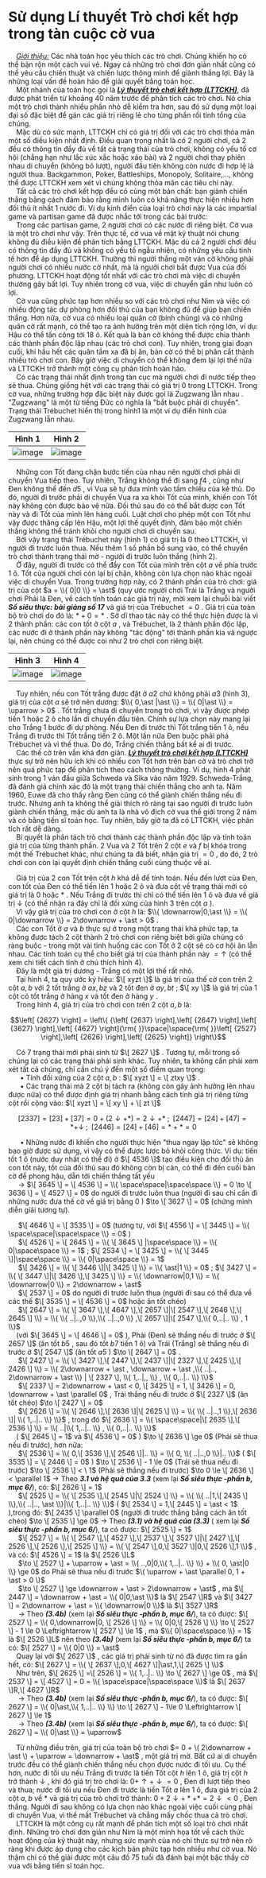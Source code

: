 # Sử dụng Lí thuyết Trò chơi kết hợp trong tàn cuộc cờ vua

&nbsp;&nbsp;&nbsp;&nbsp;*<ins>Giới thiệu:</ins>* Các nhà toán học yêu thích các trò chơi. Chúng khiến họ có thể bận rộn một cách vui vẻ. Ngay cả những trò chơi đơn giản nhất cũng có thể yêu cầu chiến thuật và chiến lược thông minh để giành thắng lợi. Đây là những loại vấn đề hoàn hảo để giải quyết bằng toán học.<br>
&nbsp;&nbsp;&nbsp;&nbsp;Một nhánh của toán học gọi là ***<ins>Lý thuyết trò chơi kết hợp (LTTCKH)</ins>***, đã được phát triển từ khoảng 40 năm trước để phân tích các trò chơi. Nó chia một trò chơi thành nhiều phần nhỏ dễ kiểm tra hơn, sau đó sử dụng một loại đại số đặc biệt để gán các giá trị riêng lẻ cho từng phần rồi tính tổng của chúng. <br>
&nbsp;&nbsp;&nbsp;&nbsp;Mặc dù có sức mạnh, LTTCKH chỉ có giá trị đối với các trò chơi thỏa mãn một số điều kiện nhất định. Điều quan trọng nhất là có 2 người chơi, cả 2 đều có thông tin đầy đủ về tất cả trạng thái của trò chơi, không có yếu tố cơ hội (chẳng hạn như lắc xúc xắc hoặc xáo bài) và 2 người chơi thay phiên nhau di chuyển (không bỏ lượt), người đầu tiên không còn nước đi hợp lệ là người thua. Backgammon, Poker, Battleships, Monopoly, Solitaire,..., không thể được LTTCKH xem xét vì chúng không thỏa mãn các tiêu chí này. <br>
&nbsp;&nbsp;&nbsp;&nbsp;Tất cả các trò chơi kết hợp đều có cùng một bản chất: bạn giành chiến thắng bằng cách đảm bảo rằng mình luôn có khả năng thực hiện nhiều hơn đối thủ ít nhất 1 nước đi. Ví dụ kinh điển của loại trò chơi này là các impartial game và partisan game đã được nhắc tới trong các bài trước: <br>
&nbsp;&nbsp;&nbsp;&nbsp;Trong các partisan game, 2 người chơi có các nước đi riêng biệt. Cờ vua là một trò chơi như vậy. Trên thực tế, cờ vua về mặt kỹ thuật nói chung không đủ điều kiện để phân tích bằng LTTCKH. Mặc dù cả 2 người chơi đều có thông tin đầy đủ và không có yếu tố ngẫu nhiên, có những yêu cầu tinh tế hơn để áp dụng LTTCKH. Thường thì người thắng một ván cờ không phải người chơi có nhiều nước cờ nhất, mà là người chơi bắt được Vua của đối phương. LTTCKH hoạt động tốt nhất với các trò chơi mà việc di chuyển thường gây bất lợi. Tuy nhiên trong cờ vua, việc di chuyển gần như luôn có lợi. <br>
&nbsp;&nbsp;&nbsp;&nbsp;Cờ vua cũng phức tạp hơn nhiều so với các trò chơi như Nim và việc có nhiều động tác dự phòng hơn đối thủ của bạn không đủ để giúp bạn chiến thắng. Hơn nữa, cờ vua có nhiều loại quân cờ (binh chủng) và có những quân cờ rất mạnh, có thể tạo ra ảnh hưởng trên một diện tích rộng lớn, ví dụ: Hậu có thể tấn công tới 18 ô. Kết quả là bàn cờ không thể được chia thành các thành phần độc lập nhau (các trò chơi con). Tuy nhiên, trong giai đoạn cuối, khi hầu hết các quân tầm xa đã bị ăn, bàn cờ có thể bị phân cắt thành nhiều trò chơi con. Bây giờ việc di chuyển có thể không đem lại lợi thế nữa và LTTCKH trở thành một công cụ phân tích hoàn hảo. <br>
&nbsp;&nbsp;&nbsp;&nbsp;Có các trạng thái nhất định trong tàn cục mà người chơi đi nước tiếp theo sẽ thua. Chúng giống hệt với các trạng thái có giá trị 0 trong LTTCKH. Trong cờ vua, những trường hợp đặc biệt này được gọi là Zugzwang lẫn nhau . "Zugzwang" là một từ tiếng Đức có nghĩa là "bắt buộc phải di chuyển". Trạng thái Trébuchet hiển thị trong hình1 là một ví dụ điển hình của Zugzwang lẫn nhau. <br>
<div align="center">

Hình 1            | Hình 2
:-------------------------:|:-------------------------:
![image](https://github.com/MustardLawyer1995/LTTC-LTTCKH/assets/156400720/4d03e6d0-a678-44ed-9506-c2fb63f69e9a) | ![image](https://github.com/MustardLawyer1995/LTTC-LTTCKH/assets/156400720/811aae90-5812-403c-8417-d846d67f773b)
</div>

&nbsp;&nbsp;&nbsp;&nbsp;Những con Tốt đang chặn bước tiến của nhau nên người chơi phải di chuyển Vua tiếp theo. Tuy nhiên, Trắng không thể đi sang $f4$ , cũng như Đen không thể đến $d5$ , vì Vua sẽ tự đưa mình vào tầm chiếu của kẻ thù. Do đó, người đi trước phải di chuyển Vua ra xa khỏi Tốt của mình, khiến con Tốt này không còn được bảo vệ nữa. Đối thủ sau đó có thể bắt được con Tốt này và đi Tốt của mình lên hàng cuối. Luật chơi cho phép một con Tốt như vậy được thăng cấp lên Hậu, một lợi thế quyết định, đảm bảo một chiến thắng không thể tránh khỏi cho người chơi di chuyển sau. <br>
&nbsp;&nbsp;&nbsp;&nbsp;Bởi vậy trạng thái Trébuchet này (hình 1) có giá trị là $0$ theo LTTCKH, vì người đi trước luôn thua. Nếu thêm 1 số phần bổ sung vào, có thể chuyển trò chơi thành trạng thái mờ - người đi trước luôn thắng (hình 2). <br>
&nbsp;&nbsp;&nbsp;&nbsp;Ở đây, người đi trước có thể đẩy con Tốt của mình trên cột $a$ về phía trước 1 ô. Tốt của người chơi còn lại bị chặn, không còn lựa chọn nào khác ngoài việc di chuyển Vua. Trong trường hợp này, có 2 thành phần của trò chơi: giá trị của cột $a = \\{ 0|0 \\} = \ast$ (quy ước người chơi Trái là Trắng và người chơi Phải là Đen, về cách tính toán các giá trị này, mời xem lại chuỗi bài viết ***Số siêu thực: bài giảng số 17*** và giá trị của Trébuchet $=0$ . Giá trị của toàn bộ trò chơi do đó là: $\ast + 0 = \ast$ . Sở dĩ thao tác này có thể thực hiện được là vì 2 thành phần: các con tốt ở cột $a$ , và Trébuchet, là 2 thành phần độc lập, các nước đi ở thành phần này không "tác động" tới thành phần kia và ngược lại, nên chúng có thể được coi như 2 trò chơi con riêng biệt. <br>
<div align="center">

Hình 3            | Hình 4
:-------------------------:|:-------------------------:
![image](https://github.com/MustardLawyer1995/LTTC-LTTCKH/assets/156400720/6ce301ab-5243-4177-a37a-d7fb12e15e4e) | ![image](https://github.com/MustardLawyer1995/LTTC-LTTCKH/assets/156400720/0fd80499-fe37-44e6-8ba3-f31771a111a5)
</div>

&nbsp;&nbsp;&nbsp;&nbsp;Tuy nhiên, nếu con Tốt trắng được đặt ở $a2$ chứ không phải $a3$ (hình 3), giá trị của cột $a$ sẽ trở nên dương: $\\{ 0,\ast |\ast \\} = \\{ 0|\ast \\} = \uparrow > 0$ . Tốt trắng chưa di chuyển trong trò chơi, vì vậy được phép tiến 1 hoặc 2 ô cho lần di chuyển đầu tiên. Chính sự lựa chọn này mang lại cho Trắng 1 bước đi dự phòng. Nếu Đen đi trước thì Tốt trắng tiến 1 ô, nếu Trắng đi trước thì Tốt trắng tiến 2 ô. Một lần nữa Đen buộc phải phá Trébuchet và vì thế thua. Do đó, Trắng chiến thắng bất kể ai đi trước. <br>
&nbsp;&nbsp;&nbsp;&nbsp;Các thế cờ trên vẫn khá đơn giản. ***<ins>Lý thuyết trò chơi kết hợp (LTTCKH)</ins>*** thực sự trở nên hữu ích khi có nhiều con Tốt hơn trên bàn cờ và trò chơi trở nên quá phức tạp để phân tích theo cách thông thường. Ví dụ, hình 4 phát sinh trong 1 ván đấu giữa Schweda và Sika vào năm 1929. Schweda-Trắng, đã đánh giá chính xác đó là một trạng thái chiến thắng cho anh ta. Năm 1960, Euwe đã cho thấy rằng Đen cũng có thể giành chiến thắng nếu đi trước. Nhưng anh ta không thể giải thích rõ ràng tại sao người đi trước luôn giành chiến thắng, mặc dù anh ta là nhà vô địch cờ vua thế giới trong 2 năm và có bằng tiến sĩ toán học. Tuy nhiên, bây giờ ta đã có LTTCKH, việc phân tích rất dễ dàng.<br>
&nbsp;&nbsp;&nbsp;&nbsp;Bí quyết là phân tách trò chơi thành các thành phần độc lập và tính toán giá trị của từng thành phần. 2 Vua và 2 Tốt trên 2 cột $e$ và $f$ bị khóa trong một thế Trébuchet khác, như chúng ta đã biết, nhận giá trị $= 0$ , do đó, 2 trò chơi con còn lại quyết định chiến thắng cuối cùng thuộc về ai. <br>

&nbsp;&nbsp;&nbsp;&nbsp;Giá trị của 2 con Tốt trên cột $h$ khá dễ để tính toán. Nếu đến lượt của Đen, con tốt của Đen có thể tiến lên 1 hoặc 2 ô và đưa cột   về trạng thái mới có giá trị là $0$ hoặc $\ast$ . Nếu Trắng đi trước thì chỉ có thể tiến lên 1 ô và đưa về giá trị $\downarrow$ (có thể nhận ra đây chỉ là đối xứng của hình 3 trên cột $a$ ). <br>
&nbsp;&nbsp;&nbsp;&nbsp;Vì vậy giá trị của trò chơi con ở cột $h$ là: $\\{ \downarrow|0,\ast \\} = \\{ 0|\downarrow \\} = 2\downarrow + \ast > 0$ . <br>
&nbsp;&nbsp;&nbsp;&nbsp;Các con Tốt ở $a$ và $b$ thực sự ở trong một trạng thái khá phức tạp, ta không được tách 2 cột thành 2 trò chơi con riêng biệt bởi giữa chúng có ràng buộc - trong một vài tình huống các con Tốt ở 2 cột sẽ có cơ hội ăn lẫn nhau. Các tính toán cụ thể cho biết giá trị của thành phần này $= \uparrow$ (có thể xem chi tiết cách tính ở chú thích hình 4).  <br>
&nbsp;&nbsp;&nbsp;&nbsp;Đây là một giá trị dương - Trắng có một lợi thế rất nhỏ. <br>
&nbsp;&nbsp;&nbsp;&nbsp;Tại hình 4, ta quy ước ký hiệu: $\[ xyzt \]$ là giá trị của thế cờ con trên 2 cột $a,b$ với 2 tốt trắng ở $ax,bz$ và 2 tốt đen ở $ay,bt$ ; $\[ xy \]$ là giá trị của 1 cột có tốt trắng ở hàng $x$ và tốt đen ở hàng $y$ .  <br>
&nbsp;&nbsp;&nbsp;&nbsp;Trong hình 4, giá trị của trò chơi con trên 2 cột $a,b$ là: <br>

```math
\left[ {2627} \right] = \left\{ {\left[ {2637} \right],\left[ {2647} \right],\left[ {3627} \right],\left[ {4627} \right]{\rm{ }}\space|\space{\rm{ }}\left[ {2527} \right],\left[ {2626} \right],\left[ {2625} \right]} \right\}
```
&nbsp;&nbsp;&nbsp;&nbsp;Có 7 trạng thái mới phái sinh từ $\[ 2627 \]$ . Tương tự, mỗi trong số chúng lại có các trạng thái phái sinh khác. Tuy nhiên, ta không cần phải xem xét tất cả chúng, chỉ cần chú ý đến một số điểm quan trọng: <br>
&nbsp;&nbsp;&nbsp;&nbsp;&nbsp;&nbsp;• Tính đối xứng của 2 cột $a,b$ : $\[ xyzt \] = \[ ztxy \]$ . <br>
&nbsp;&nbsp;&nbsp;&nbsp;&nbsp;&nbsp;• Các trạng thái mà 2 cột bị tách ra (không còn gây ảnh hưởng lên nhau được nữa) có thể được định giá trị nhanh bằng cách tính giá trị riêng từng cột rồi cộng vào: $\[ xyzt \] = \[ xy \] + \[ zt \]$ <br>

```math
\left[ {2337} \right] = \left[ {23} \right] + \left[ {37} \right] = 0 + \left( {2 \downarrow  + *} \right) = 2 \downarrow  + *\;;\;\;\left[ {2447} \right] = \left[ {24} \right] + \left[ {47} \right] = * +  \downarrow \;;\;\;\left[ {2446} \right] = \left[ {24} \right] + \left[ {46} \right] = * + * = 0
```
&nbsp;&nbsp;&nbsp;&nbsp;&nbsp;&nbsp;• Những nước đi khiến cho người thực hiện "thua ngay lập tức" sẽ không bao giờ được sử dụng, vì vậy có thể được lược bỏ khỏi công thức. Ví dụ: tiến tốt 1 ô (nước duy nhất có thể đi) ở $\[ 4536 \]$ tạo điều kiện cho đối thủ ăn con tốt này, tốt của đối thủ sau đó không còn bị cản, có thể đi đến cuối bàn cờ để phong hậu, dẫn tới chiến thắng tất yếu  <br>
&nbsp;&nbsp;&nbsp;&nbsp; $\rightarrow$ $\[ 3645 \] = \[ 4536 \] = \\{ \space\space|\space\space \\} = 0 \to \[ 3636 \] = \[ 4527 \] = 0$ do người đi trước luôn thua (người đi sau chỉ cần đi những nước đưa thế cờ về giá trị bằng $0$ ) $\to \[ 3627 \] = 0$ (chứng minh diễn giải tương tự). <br>

&nbsp;&nbsp;&nbsp;&nbsp; $\[ 4646 \] = \[ 3535 \] = 0$ (tương tự, với $\[ 4556 \] = \[ 3445 \] = \\{ \space\space|\space\space \\} = 0$ ) <br>
&nbsp;&nbsp;&nbsp;&nbsp; $\[ 4526 \] = \[ 2645 \] = \\{ \[ 3645 \] |\space\space \\} = \\{ 0|\space\space \\} = 1$ ; $\[ 2534 \] = \[ 3425 \] = \\{ \[ 3445 \]|\space\space \\} = \\{ 0|\space\space \\} = 1$ <br>
&nbsp;&nbsp;&nbsp;&nbsp; $\[ 3426 \] = \\{ \[ 3446 \]|\[ 3425 \] \\} = \\{ \ast|1 \\} = 0$ ; $\[ 3427 \] = \\{ \[ 3447 \]|\[ 3426 \],\[ 3425 \] \\} = \\{ \downarrow|0,1 \\} = \\{ \downarrow|0 \\} = 2\downarrow + \ast$ <br>
&nbsp;&nbsp;&nbsp;&nbsp; $\[ 2537 \] = 0$ do người đi trước luôn thua (người đi sau có thể đưa về các thế $\[ 3535 \] = \[ 4536 \] = 0$ hoặc ăn tốt chéo) <br>
&nbsp;&nbsp;&nbsp;&nbsp; $\[ 2647 \] = \\{ \[ 3647 \],\[ 4647 \],\[ 2657 \]|\[ 2547 \],\[ 2646 \],\[ 2645 \] \\} = \\{ \\{ ..|..,0 \\},\\{ ..|..,0 \\} ,\[ 2657 \]|\[ 2547 \],\\{ 0,..|.. \\} , 1 \\}$ <br>
&nbsp;&nbsp;&nbsp;&nbsp;(với $\[ 3645 \] = \[ 4646 \] = 0$ ), Phải (Đen) sẽ thắng nếu đi trước ở $\[ 2657 \]$ (ăn tốt $b5$ , sau đó tốt $b7$ tiến 1 ô) và Trái (Trắng) sẽ thắng nếu đi trước ở $\[ 2547 \]$ (ăn tốt $a5$ ) $\to \[ 2647 \] = 0$ . <br>
&nbsp;&nbsp;&nbsp;&nbsp; $\[ 2427 \] = \\{ \[ 3427 \],\[ 2447 \],\[ 2437 \]|\[ 2327 \],\[ 2425 \],\[ 2426 \] \\} = \\{ 2\downarrow + \ast , \downarrow + \ast ,\\{ ..|.., 2\downarrow + \ast \\} | \[ 2327 \], \\{ 1,..|,, \\} , \\{ 0,..|.. \\} \\}$ <br>
&nbsp;&nbsp;&nbsp;&nbsp; $\[ 2337 \] = 2\downarrow + \ast < 0, \[ 3425 \] = 1, \[ 3426 \] = 0, \downarrow + \ast \parallel 0$ , Trái thắng nếu đi trước ở $\[ 2327 \]$ (ăn tốt chéo) $\to \[ 2427 \] = 0$ <br>
&nbsp;&nbsp;&nbsp;&nbsp; $\[ 2626 \] = \\{ \[ 2646 \],\[ 2636 \]|\[ 2625 \] \\} = \\{ \\{ ..|..,1 \\},\[ 2636 \]| \\{ 1,..|.. \\} \\}$ , trong đó $\[ 2636 \] = \\{ \space\space|\[ 2635 \],\[ 2536 \] \\} = \\{ ..|\\{ 1,..|.. \\} , \\{ 0,..|.. \\} \\}$ <br>
&nbsp;&nbsp;&nbsp;&nbsp;( $\[ 2645 \] = 1$ và $\[ 4536 \] = 0$ ) $\to \[ 2636 \] \ge 0$ (Phải sẽ thua nếu đi trước), hơn nữa: <br>
&nbsp;&nbsp;&nbsp;&nbsp; $\[ 2536 \] = \\{ 0,\[ 3536 \],\[ 2546 \]|.. \\} = \\{ 0, \\{ ..|..,0 \\}|.. \\}$ ( $\[ 3535 \] = \[ 2446 \] = 0$ ) $\to \[ 2536 \] - 1 \le 0$ (Trái sẽ thua nếu đi trước) $\to \[ 2536 \] < \ 1$ (Phải sẽ thắng nếu đi trước) $\to 0 \le \[ 2636 \] < \parallel 1$ $\to$ Theo ***3.1 và hệ quả của 3.3*** (xem lại ***Số siêu thực -phần b, mục 6/***), có: $\[ 2626 \] = 1$ <br>
&nbsp;&nbsp;&nbsp;&nbsp; $\[ 2525 \] = \\{ \[ 2535 \],\[ 2545 \]|\[ 2524 \] \\} = \\{ \\{ ..|1,\[ 2435 \] \\},\\{ ..|.., \ast \\}|\\{ 1,..|.. \\} \\}$ ( $\[ 2534 \] = 1,\[ 2445 \] = \ast < 1$ ),trong đó: $\[ 2435 \] \parallel 0$ (người đi trước thắng bằng cách ăn tốt chéo) $\to \[ 2535 \] \ge 0$ $\to$ Theo ***(3.1) và hệ quả của (3.3)*** ( xem lại ***Số siêu thực -phần b, mục 6/***), ta có được: $\[ 2525 \] = 1$ <br>
&nbsp;&nbsp;&nbsp;&nbsp; $\[ 2527 \] = \\{ \[ 2547 \],\[ 4527 \],\[ 2537 \],\[ 3527 \]|\[ 2427 \],\[ 2526 \],\[ 2526 \],\[ 2525 \] \\} = \\{ \[ 2547 \],0,\[ 3527 \]|0,\[ 2526 \],1 \\}$ , và có: $\[ 4526 \] = 1$ là $\[ 2526 \]L$ <br>
&nbsp;&nbsp;&nbsp;&nbsp; $\to \[ 2527 \] + \uparrow + \ast = \\{ ..,0|0,\\{ 1,..|.. \\} \\} + \\{ 0, \ast|0 \\} \ge 0$ do Phải sẽ thua nếu đi trước $\( \uparrow + \ast \parallel 0, 1 + \ast > 0 \)$ <br>
&nbsp;&nbsp;&nbsp;&nbsp; $\to \[ 2527 \] \ge \downarrow + \ast > 2\downarrow + \ast$ , mà $\[ 2447 \] = \downarrow + \ast = \\{ 0|0,\ast \\}$ là $\[ 2547 \]R$ và $\[ 3427 \] = 2\downarrow + \ast = \\{ \downarrow|0 \\}$ là $\[ 3527 \]R$ <br>
&nbsp;&nbsp;&nbsp;&nbsp; $\to$ Theo ***(3.4b)*** (xem lại ***Số siêu thực -phần b, mục 6/***), ta có được: $\[ 2527 \] = \\{ 0,\downarrow|0, \[ 2526 \] \\} = \\{ 0|0,\[ 2526 \] \\} \to \[ 2527 \] - 1 \le 0 \Leftrightarrow \[ 2527 \] \le 1$ , mà $\\{ 0|\space\space \\} = 1$ là $\[ 2526 \]L$ nên theo ***(3.4b)*** (xem lại ***Số siêu thực -phần b, mục 6/***) ta có: $\[ 2527 \] = \\{ 0|0 \\} = \ast$ <br>
&nbsp;&nbsp;&nbsp;&nbsp;Quay lại với $\[ 2627 \]$ , các giá trị phái sinh từ nó đã được tìm ra gần hết, có: $\[ 2627 \] = \\{ \[ 2637 \],0,\[ 4627 \]|\ast,1,\[ 2625 \] \\}$ <br>
&nbsp;&nbsp;&nbsp;&nbsp;Như trên, $\[ 2625 \] =\[ 2526 \] = \\{ 1,..|.. \\} \to \[ 2627 \] \ge 0$ , mà $\[ 2537 \] = \[ 4527 \] = 0 = \\{ \space\space|\space\space \\}$ là $\[ 2637 \]R,\[ 4627 \]R$ <br>
&nbsp;&nbsp;&nbsp;&nbsp; $\to$ Theo ***(3.4b)*** (xem lại ***Số siêu thực -phần b, mục 6/***), ta có được: $\[ 2627 \] = \\{ 0|\ast,\\{ 1,..|.. \\} \\} \to \[ 2627 \] - 1\le 0 \Leftrightarrow \[ 2627 \] \le 1$ <br>
&nbsp;&nbsp;&nbsp;&nbsp; $\to$ Theo ***(3.4b)*** (xem lại ***Số siêu thực -phần b, mục 6/***), ta có được: $\[ 2627 \] = \\{ 0|\ast \\} = \uparrow$ <br>

&nbsp;&nbsp;&nbsp;&nbsp;Từ những điều trên, giá trị của toàn bộ trò chơi $= 0 + \( 2\downarrow + \ast \) + \uparrow = \downarrow + \ast$ , một giá trị mờ. Bất cứ ai di chuyển trước đều có thể giành chiến thắng nếu chọn được nước đi tối ưu. Cụ thể hơn, nước đi tối ưu nếu Trắng đi trước là tiến Tốt cột $h$ lên 1 ô, giá trị cột $h$ trở thành $\downarrow$ , khi đó giá trị trò chơi là: $0 + \uparrow + \downarrow = 0$ , Đen đi lượt tiếp theo và thua; nước đi tối ưu nếu Đen đi trước là tiến Tốt $a$ lên 1 ô, đưa giá trị của 2 cột $a,b$ về $\ast$ và giá trị của trò chơi trở thành: $0 + 2\downarrow + \ast + \ast = 2\downarrow < 0$ , Đen thắng. Người đi sau không có lựa chọn nào khác ngoài việc cuối cùng phải di chuyển Vua, vì thế mất Trébuchet và chẳng mấy chốc thua cả trò chơi.<br>
&nbsp;&nbsp;&nbsp;&nbsp;LTTCKH là một công cụ rất mạnh để phân tích một số loại trò chơi nhất định. Những trò chơi đơn giản như Nim là một minh họa tốt về cách thức hoạt động của kỹ thuật này, nhưng sức mạnh của nó chỉ thực sự trở nên rõ ràng khi được áp dụng cho các kịch bản phức tạp hơn nhiều như cờ vua. Nó thậm chí có thể giải được một câu đố 75 tuổi đã đánh bại một bậc thầy cờ vua với bằng tiến sĩ toán học. <br>
